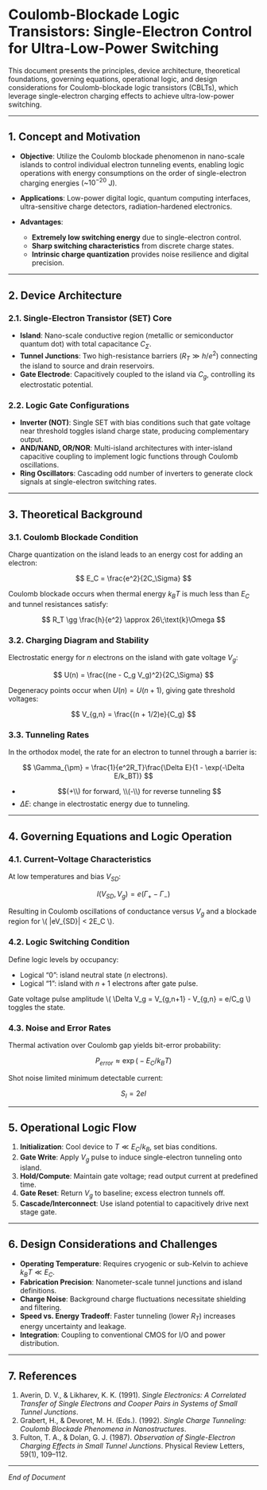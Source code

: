# Coulomb-Blockade Logic Transistors: Single-Electron Control for Ultra-Low-Power Switching

This document presents the principles, device architecture, theoretical foundations, governing equations, operational logic, and design considerations for Coulomb-blockade logic transistors (CBLTs), which leverage single-electron charging effects to achieve ultra-low-power switching.

---

## 1. Concept and Motivation

* **Objective**: Utilize the Coulomb blockade phenomenon in nano-scale islands to control individual electron tunneling events, enabling logic operations with energy consumptions on the order of single-electron charging energies (\~$10^{-20}$ J).
* **Applications**: Low-power digital logic, quantum computing interfaces, ultra-sensitive charge detectors, radiation-hardened electronics.
* **Advantages**:

  * **Extremely low switching energy** due to single-electron control.
  * **Sharp switching characteristics** from discrete charge states.
  * **Intrinsic charge quantization** provides noise resilience and digital precision.

---

## 2. Device Architecture

### 2.1. Single-Electron Transistor (SET) Core

* **Island**: Nano-scale conductive region (metallic or semiconductor quantum dot) with total capacitance $C_\Sigma$.
* **Tunnel Junctions**: Two high-resistance barriers ($R_T \gg h/e^2$) connecting the island to source and drain reservoirs.
* **Gate Electrode**: Capacitively coupled to the island via $C_g$, controlling its electrostatic potential.

### 2.2. Logic Gate Configurations

* **Inverter (NOT)**: Single SET with bias conditions such that gate voltage near threshold toggles island charge state, producing complementary output.
* **AND/NAND, OR/NOR**: Multi-island architectures with inter-island capacitive coupling to implement logic functions through Coulomb oscillations.
* **Ring Oscillators**: Cascading odd number of inverters to generate clock signals at single-electron switching rates.

---

## 3. Theoretical Background

### 3.1. Coulomb Blockade Condition

Charge quantization on the island leads to an energy cost for adding an electron:

$$
E_C = \frac{e^2}{2C_\Sigma}
$$

Coulomb blockade occurs when thermal energy $k_BT$ is much less than $E_C$ and tunnel resistances satisfy:

$$
R_T \gg \frac{h}{e^2} \approx 26\;\text{k}\Omega
$$

### 3.2. Charging Diagram and Stability

Electrostatic energy for $n$ electrons on the island with gate voltage $V_g$:

$$
U(n) = \frac{(ne - C_g V_g)^2}{2C_\Sigma}
$$

Degeneracy points occur when $U(n) = U(n+1)$, giving gate threshold voltages:

$$
V_{g,n} = \frac{(n + 1/2)e}{C_g}
$$

### 3.3. Tunneling Rates

In the orthodox model, the rate for an electron to tunnel through a barrier is:

$$
\Gamma_{\pm} = \frac{1}{e^2R_T}\frac{\Delta E}{1 - \exp(-\Delta E/k_BT)}
$$

* $$(+\\) for forward, \\(-\\) for reverse tunneling
  $$
* $\Delta E$: change in electrostatic energy due to tunneling.

---

## 4. Governing Equations and Logic Operation

### 4.1. Current–Voltage Characteristics

At low temperatures and bias $V_{SD}$:

$$
I(V_{SD}, V_g) = e(\Gamma_+ - \Gamma_-)
$$

Resulting in Coulomb oscillations of conductance versus $V_g$ and a blockade region for \\( |eV\_{SD}| < 2E\_C \\).

### 4.2. Logic Switching Condition

Define logic levels by occupancy:

* Logical “0”: island neutral state ($n$ electrons).
* Logical “1”: island with $n+1$ electrons after gate pulse.

Gate voltage pulse amplitude \\( \Delta V\_g = V\_{g,n+1} - V\_{g,n} = e/C\_g \\) toggles the state.

### 4.3. Noise and Error Rates

Thermal activation over Coulomb gap yields bit-error probability:

$$
P_{error} \approx \exp\bigl(-E_C / k_BT\bigr)
$$

Shot noise limited minimum detectable current:

$$
S_I = 2eI
$$

---

## 5. Operational Logic Flow

1. **Initialization**: Cool device to $T \ll E_C/k_B$, set bias conditions.
2. **Gate Write**: Apply $V_g$ pulse to induce single-electron tunneling onto island.
3. **Hold/Compute**: Maintain gate voltage; read output current at predefined time.
4. **Gate Reset**: Return $V_g$ to baseline; excess electron tunnels off.
5. **Cascade/Interconnect**: Use island potential to capacitively drive next stage gate.

---

## 6. Design Considerations and Challenges

* **Operating Temperature**: Requires cryogenic or sub-Kelvin to achieve $k_BT \ll E_C$.
* **Fabrication Precision**: Nanometer-scale tunnel junctions and island definitions.
* **Charge Noise**: Background charge fluctuations necessitate shielding and filtering.
* **Speed vs. Energy Tradeoff**: Faster tunneling (lower $R_T$) increases energy uncertainty and leakage.
* **Integration**: Coupling to conventional CMOS for I/O and power distribution.

---

## 7. References

1. Averin, D. V., & Likharev, K. K. (1991). *Single Electronics: A Correlated Transfer of Single Electrons and Cooper Pairs in Systems of Small Tunnel Junctions*.
2. Grabert, H., & Devoret, M. H. (Eds.). (1992). *Single Charge Tunneling: Coulomb Blockade Phenomena in Nanostructures*.
3. Fulton, T. A., & Dolan, G. J. (1987). *Observation of Single-Electron Charging Effects in Small Tunnel Junctions*. Physical Review Letters, 59(1), 109–112.

---

*End of Document*
